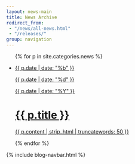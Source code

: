 ```yaml
---
layout: news-main
title: News Archive
redirect_from:
 - "/news/all-news.html"
 - "/releases/"
group: navigation
---
```


<div class="ninecol">
	<ul class="newsContainer">
		{% for p in site.categories.news %}
			<li>
				<a href="{{ site.baseurl }}{{ p.url }}">
					<div class="newsDate">
						<p>{{ p.date | date: "%b" }}</p>
						<p>{{ p.date | date: "%d" }}</p>
						<p>{{ p.date | date: "%Y" }}</p>
					</div>
					<div class="newsContent">
						<h1>{{ p.title }}</h1>
						<p>{{ p.content | strip_html | truncatewords: 50 }}</p>
					</div>
				</a>
			</li>
		{% endfor %}
	</ul>
</div>

{% include blog-navbar.html %}
